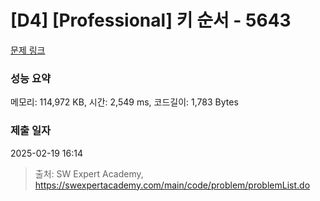# [D4] [Professional] 키 순서 - 5643 

[문제 링크](https://swexpertacademy.com/main/code/problem/problemDetail.do?contestProbId=AWXQsLWKd5cDFAUo) 

### 성능 요약

메모리: 114,972 KB, 시간: 2,549 ms, 코드길이: 1,783 Bytes

### 제출 일자

2025-02-19 16:14



> 출처: SW Expert Academy, https://swexpertacademy.com/main/code/problem/problemList.do
